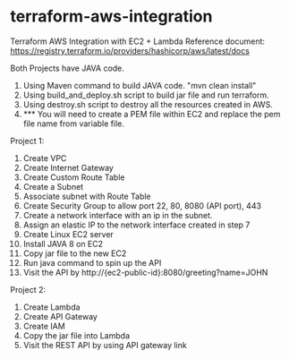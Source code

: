 # terraform-aws-integration
Terraform AWS Integration with EC2 + Lambda
Reference document: https://registry.terraform.io/providers/hashicorp/aws/latest/docs

Both Projects have JAVA code. 
1. Using Maven command to build JAVA code. "mvn clean install"
2. Using build_and_deploy.sh script to build jar file and run terraform.
3. Using destroy.sh script to destroy all the resources created in AWS.
4. *** You will need to create a PEM file within EC2 and replace the pem file name from variable file.


Project 1:
1. Create VPC
2. Create Internet Gateway 
3. Create Custom Route Table 
4. Create a Subnet
5. Associate subnet with Route Table
6. Create Security Group to allow port 22, 80, 8080 (API port), 443
7. Create a network interface with an ip in the subnet. 
8. Assign an elastic IP to the network interface created in step 7
9. Create Linux EC2 server
10. Install JAVA 8 on EC2
11. Copy jar file to the new EC2
12. Run java command to spin up the API
13. Visit the API by http://{ec2-public-id}:8080/greeting?name=JOHN


Project 2:
1. Create Lambda 
2. Create API Gateway
3. Create IAM
4. Copy the jar file into Lambda
5. Visit the REST API by using API gateway link
